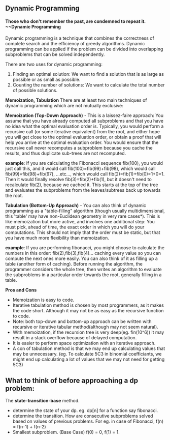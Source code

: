## Dynamic Programming

#### ​Those who don't remember the past, are condemned to repeat it. ~~Dynamic Programming

Dynamic programming is a technique that combines the correctness of complete search and the efficiency of greedy algorithms. Dynamic programming can be applied if the problem can be divided into overlapping subproblems that can be solved independently.

There are two uses for dynamic programming:
1. Finding an optimal solution: We want to find a solution that is as large as possible or as small as possible.
2. Counting the number of solutions: We want to calculate the total number of possible solutions.

**Memoization, Tabulation**
There are at least two main techniques of dynamic programming which are not mutually exclusive:

**Memoization (Top-Down Approach)** - This is a laissez-faire approach: You assume that you have already computed all subproblems and that you have no idea what the optimal evaluation order is. Typically, you would perform a recursive call (or some iterative equivalent) from the root, and either hope you will get close to the optimal evaluation order, or obtain a proof that will help you arrive at the optimal evaluation order. You would ensure that the recursive call never recomputes a subproblem because you cache the results, and thus duplicate sub-trees are not recomputed.

**example**: If you are calculating the Fibonacci sequence fib(100), you would just call this, and it would call fib(100)=fib(99)+fib(98), which would call fib(99)=fib(98)+fib(97), ...etc..., which would call fib(2)=fib(1)+fib(0)=1+0=1. Then it would finally resolve fib(3)=fib(2)+fib(1), but it doesn't need to recalculate fib(2), because we cached it.
This starts at the top of the tree and evaluates the subproblems from the leaves/subtrees back up towards the root.


**Tabulation (Bottom-Up Approach)** - You can also think of dynamic programming as a "table-filling" algorithm (though usually multidimensional, this 'table' may have non-Euclidean geometry in very rare cases*). This is like memoization but more active, and involves one additional step: You must pick, ahead of time, the exact order in which you will do your computations. This should not imply that the order must be static, but that you have much more flexibility than memoization. 

**example**: If you are performing fibonacci, you might choose to calculate the numbers in this order: fib(2),fib(3),fib(4)... caching every value so you can compute the next ones more easily. You can also think of it as filling up a table (another form of caching).
Before running the algorithm, the programmer considers the whole tree, then writes an algorithm to evaluate the subproblems in a particular order towards the root, generally filling in a table.

**Pros and Cons**
* Memoization is easy to code. 
* Iterative tabulation method is chosen by most programmers, as it makes the code short. Although it may not be as easy as the recursive function to code.
* Note: both top-down and bottom-up approach can be written with recursive or iterative tabular method(although may not seem natural).
* With memoization, if the recursion tree is very deep(eg. fin(10^6)) it may result in a stack overflow because of delayed computation.
* It is easier to perform space optimization with an iterative approach. 
* A con of tabulation method is that we may end up calculating values that may be unnecessary. 
(eg. To calculate 5C3 in binomial coefficiants, we might end up calculating a lot of values that we may not need for getting 5C3)

## What to think of before approaching a dp problem:
The **state-transition-base** method.
* determine the state of your dp. eg. dp[n] for a function say fibonacci.
* determine the transition. How are consecutive subproblems solved based on values of previous problems.
For eg. in case of Fibonacci, f(n) = f(n-1) + f(n-2)
* Smallest subproblem. (Base Case) f(0) = 0, f(1) = 1.